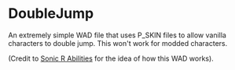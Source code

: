 # DoubleJump
An extremely simple WAD file that uses P_SKIN files to allow vanilla characters to double jump. This won't work for modded characters.

(Credit to [Sonic R Abilities](https://mb.srb2.org/threads/sonic-r-abilities.30509/) for the idea of how this WAD works).
